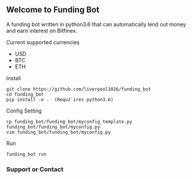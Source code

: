 ## Welcome to Funding Bot

A funding bot written in python3.6 that can automatically lend out money and earn interest on Bitfinex.

Current supported currencies

- USD
- BTC
- ETH

Install
```
git clone https://github.com/liverpool1026/funding_bot
cd funding_bot
pip install -e .  (Requz`ires python3.6)
```

Config Setting
```
cp funding_bot/funding_bot/myconfig_template.py funding_bot/funding_bot/myconfig.py
vim funding_bot/funding_bot/myconfig.py
```

Run
```
funding_bot run
```

### Support or Contact

